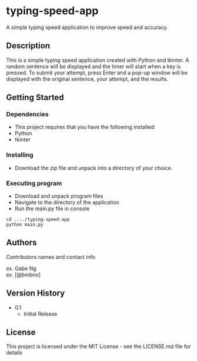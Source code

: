# typing-speed-app

A simple typing speed application to improve speed and accuracy.

## Description

This is a simple typing speed application created with Python and tkinter. A random sentence will be displayed
and the timer will start when a key is pressed. To submit your attempt, press Enter and a pop-up window will
be displayed with the original sentence, your attempt, and the results.

## Getting Started

### Dependencies

* This project requires that you have the following installed:
* Python
* tkinter

### Installing

* Download the zip file and unpack into a directory of your choice.

### Executing program

* Download and unpack program files
* Navigate to the directory of the application
* Run the main.py file in console
```
cd ..../typing-speed-app
python main.py
```

## Authors

Contributors names and contact info

ex. Gabe Ng  
ex. [@bmbno]

## Version History

* 0.1
    * Initial Release

## License

This project is licensed under the MIT License - see the LICENSE.md file for details
